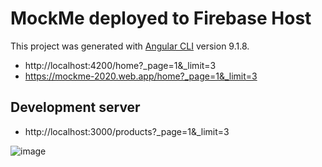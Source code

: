 # MockMe deployed to Firebase Host

This project was generated with [Angular CLI](https://github.com/angular/angular-cli) version 9.1.8.

- http://localhost:4200/home?_page=1&_limit=3
- https://mockme-2020.web.app/home?_page=1&_limit=3

## Development server

- http://localhost:3000/products?_page=1&_limit=3

![image](https://user-images.githubusercontent.com/30820950/84871922-81718300-b0c4-11ea-9399-cb091f9023c4.png)
